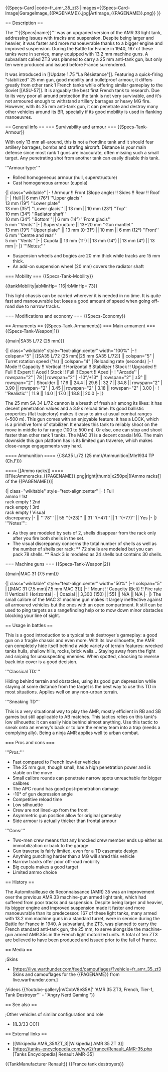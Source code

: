 {{Specs-Card
|code=fr_amr_35_zt3
|images={{Specs-Card-Image|GarageImage_{{PAGENAME}}.jpg|ArtImage_{{PAGENAME}}.png}}
}}

== Description ==
<!-- ''In the description, the first part should be about the history of the creation and combat usage of the vehicle, as well as its key features. In the second part, tell the reader about the ground vehicle in the game. Insert a screenshot of the vehicle, so that if the novice player does not remember the vehicle by name, he will immediately understand what kind of vehicle the article is talking about.'' -->
The '''{{Specs|name}}''' was an upgraded version of the AMR.33 light tank, addressing issues with tracks and suspension. Despite being larger and heavier, it was faster and more manoeuvrable thanks to a bigger engine and improved suspension. During the Battle for France in 1940, 167 of these tanks were in service, many equipped with 13.2 mm machine guns. A subvariant called ZT3 was planned to carry a 25 mm anti-tank gun, but only ten were produced and issued before France surrendered.

It was introduced in [[Update 1.75 "La Résistance"]]. Featuring a quick-firing "stabilized" 25 mm gun, good mobility and bulletproof armour, it differs greatly from other rank 1 French tanks while offering similar gameplay to the Soviet [[ASU-57]]. It is arguably the best first French tank to research. Due to its very poor all around protection the tank is not very survivable, and it's not armoured enough to withstand artillery barrages or heavy MG fire. However, with its 25 mm anti-tank gun, it can penetrate and destroy many other vehicles around its BR, specially if its good mobility is used in flanking manoeuvres.

== General info ==
=== Survivability and armour ===
{{Specs-Tank-Armour}}
<!-- ''Describe armour protection. Note the most well protected and key weak areas. Appreciate the layout of modules as well as the number and location of crew members. Is the level of armour protection sufficient, is the placement of modules helpful for survival in combat? If necessary use a visual template to indicate the most secure and weak zones of the armour.'' -->

With only 13 mm all-around, this is not a frontline tank and it should fear artillery barrages, bombs and strafing aircraft. Distance is your main defense since most rank 1 guns are inaccurate, often missing such a small target. Any penetrating shot from another tank can easily disable this tank.

'''Armour type:'''

* Rolled homogeneous armour (hull, superstructure)
* Cast homogeneous armour (cupola)

{| class="wikitable"
|-
! Armour !! Front (Slope angle) !! Sides !! Rear !! Roof
|-
| Hull || 6 mm (76°) ''Upper glacis'' <br> 13 mm (19°) ''Lower plate'' <br> 13 mm (35°) ''Lower glacis'' || 13 mm || 10 mm (23°) ''Top'' <br> 10 mm (34°) ''Radiator shaft'' <br> 10 mm (34°) ''Bottom'' || 6 mm (14°) ''Front glacis'' <br> 5 mm ''Vents''
|-
| Superstructure || 13+20 mm ''Gun mantlet'' <br> 13 mm (19°) ''Upper plate'' || 13 mm (0-31°) || 10 mm || 6 mm (12°) ''Front'' <br> 6 mm ''Centre and rear'' <br> 5 mm ''Vents''
|-
| Cupola || 13 mm (11°) || 13 mm (14°) || 13 mm (4°) || 13 mm
|-
|}
'''Notes:'''

* Suspension wheels and bogies are 20 mm thick while tracks are 15 mm thick.
* An add-on suspension wheel (20 mm) covers the radiator shaft

=== Mobility ===
{{Specs-Tank-Mobility}}
<!-- ''Write about the mobility of the ground vehicle. Estimate the specific power and manoeuvrability, as well as the maximum speed forwards and backwards.'' -->

{{tankMobility|abMinHp= 116|rbMinHp= 73}}

This light chassis can be carried wherever it is needed in no time. It is quite fast and manoeuvrable but loses a good amount of speed when going off-road due to narrow tracks.

=== Modifications and economy ===
{{Specs-Economy}}

== Armaments ==
{{Specs-Tank-Armaments}}
=== Main armament ===
{{Specs-Tank-Weapon|1}}
<!-- ''Give the reader information about the characteristics of the main gun. Assess its effectiveness in a battle based on the reloading speed, ballistics and the power of shells. Do not forget about the flexibility of the fire, that is how quickly the cannon can be aimed at the target, open fire on it and aim at another enemy. Add a link to the main article on the gun: <code><nowiki>{{main|Name of the weapon}}</nowiki></code>. Describe in general terms the ammunition available for the main gun. Give advice on how to use them and how to fill the ammunition storage.'' -->
{{main|SA35 L/72 (25 mm)}}

{| class="wikitable" style="text-align:center" width="100%"
|-
! colspan="5" | [[SA35 L/72 (25 mm)|25 mm SA35 L/72]] || colspan="5" | Turret rotation speed (°/s) || colspan="4" | Reloading rate (seconds)
|-
! Mode !! Capacity !! Vertical !! Horizontal !! Stabilizer
! Stock !! Upgraded !! Full !! Expert !! Aced
! Stock !! Full !! Expert !! Aced
|-
! ''Arcade''
| rowspan="2" | 78 || rowspan="2" | -10°/+13° || rowspan="2" | ±5° || rowspan="2" | Shoulder || 17.6 || 24.4 || 29.6 || 32.7 || 34.8 || rowspan="2" | 3.90 || rowspan="2" | 3.45 || rowspan="2" | 3.18 || rowspan="2" | 3.00
|-
! ''Realistic''
| 11.9 || 14.0 || 17.0 || 18.8 || 20.0
|-
|}

The 25 mm SA 34 L/72 cannon is a breath of fresh air among its likes: it has decent penetration values and a 3.9 s reload time. Its good ballistic properties (flat trajectory) makes it easy to aim at usual combat ranges (~500 m). This gun comes with an enjoyable feature: it has a LOCK, which is a primitive form of stabilizer. It enables this tank to reliably shoot on the move in middle to far range (100 to 500 m). Or else, one can stop and shoot faster than other rank 1 tanks. The MAC 31 is a decent coaxial MG. The main downside this gun platform has is its limited gun traverse, which makes close-range engagements very hard.

==== Ammunition ====
{{:SA35 L/72 (25 mm)/Ammunition|Mle1934 TP (Ch.F)}}

==== [[Ammo racks]] ====
[[File:Ammoracks_{{PAGENAME}}.png|right|thumb|x250px|[[Ammo racks]] of the {{PAGENAME}}]]
<!-- '''Last updated: 2.1.0.94''' -->
{| class="wikitable" style="text-align:center"
|-
! Full<br>ammo
! 1st<br>rack empty
! 2nd<br>rack empty
! 3rd<br>rack empty
! Visual<br>discrepancy
|-
|| '''78''' || 55&nbsp;''(+23)'' || 31&nbsp;''(+47)'' || 1&nbsp;''(+77)'' || Yes
|-
|}
'''Notes''':

* As they are modeled by sets of 2, shells disappear from the rack only after you fire both shells in the set.
* The visual discrepancy concerns the total number of shells as well as the number of shells per rack:
** 72 shells are modeled but you can pack 78 shells.
** Rack 3 is modeled as 24 shells but contains 30 shells.

=== Machine guns ===
{{Specs-Tank-Weapon|2}}
<!-- ''Offensive and anti-aircraft machine guns not only allow you to fight some aircraft but also are effective against lightly armoured vehicles. Evaluate machine guns and give recommendations on its use.'' -->
{{main|MAC 31 (7.5 mm)}}

{| class="wikitable" style="text-align:center" width="50%"
|-
! colspan="5" | [[MAC 31 (7.5 mm)|7.5 mm MAC 31]]
|-
! Mount !! Capacity (Belt) !! Fire rate !! Vertical !! Horizontal
|-
| Coaxial || 3,300 (150) || 551 || N/A || N/A
|-
|}
The small calibre of the MAC 31 machine gun makes it largely ineffective against all armoured vehicles but the ones with an open compartment. It still can be used to ping targets as a rangefinding help or to mow down minor obstacles blocking your line of sight.

== Usage in battles ==
<!-- ''Describe the tactics of playing in the vehicle, the features of using vehicles in the team and advice on tactics. Refrain from creating a "guide" - do not impose a single point of view but instead give the reader food for thought. Describe the most dangerous enemies and give recommendations on fighting them. If necessary, note the specifics of the game in different modes (AB, RB, SB).'' -->

This is a good introduction to a typical tank destroyer's gameplay: a good gun on a fragile chassis and even more. With its low silhouette, the AMR can completely hide itself behind a wide variety of terrain features: wrecked tanks hulls, shallow hills, rocks, brick walls... Staying away from the fight and sniping for unsuspecting enemies. When spotted, choosing to reverse back into cover is a good decision.

'''Classical TD:'''

Hiding behind terrain and obstacles, using its good gun depression while staying at some distance from the target is the best way to use this TD in most situations. Applies well on any non-urban terrain.

'''Sneaking TD'''

This is a very situational way to play the AMR, mostly efficient in RB and SB games but still applicable to AB matches. This tactics relies on this tank's low silhouette: it can easily hide behind almost anything. Use this tactic to sneak onto an enemy's back or to lure the enemy team into a trap (needs a complying ally). Being a ninja AMR applies well to urban combat.

=== Pros and cons ===
<!-- ''Summarise and briefly evaluate the vehicle in terms of its characteristics and combat effectiveness. Mark its pros and cons in a bulleted list. Try not to use more than 6 points for each of the characteristics. Avoid using categorical definitions such as "bad", "good" and the like - use substitutions with softer forms such as "inadequate" and "effective".'' -->

'''Pros:'''

* Fast compared to French low-tier vehicles
* The 25 mm gun, though small, has a high penetration power and is stable on the move
* Small calibre rounds can penetrate narrow spots unreachable for bigger calibres
* The APC round has good post-penetration damage
* -10° of gun depression angle
* Competitive reload time
* Low silhouette
* Crew are not lined-up from the front
* Asymmetric gun position allow for original gameplay
* Side armour is actually thicker than frontal armour

'''Cons:'''

* Two-men crew means that any knocked crew member ends up either as immobilization or back to the garage
* Gun traverse is fairly limited, even for a TD casemate design
* Anything punching harder than a MG will shred this vehicle
* Narrow tracks offer poor off-road mobility
* Big cupola makes a good target
* Limited ammo choice

== History ==
<!-- ''Describe the history of the creation and combat usage of the vehicle in more detail than in the introduction. If the historical reference turns out to be too long, take it to a separate article, taking a link to the article about the vehicle and adding a block "/History" (example: <nowiki>https://wiki.warthunder.com/(Vehicle-name)/History</nowiki>) and add a link to it here using the <code>main</code> template. Be sure to reference text and sources by using <code><nowiki><ref></ref></nowiki></code>, as well as adding them at the end of the article with <code><nowiki><references /></nowiki></code>. This section may also include the vehicle's dev blog entry (if applicable) and the in-game encyclopedia description (under <code><nowiki>=== In-game description ===</nowiki></code>, also if applicable).'' -->

The Automitrailleuse de Reconnaissance (AMR) 35 was an improvement over the previous AMR.33 machine-gun armed light tank, which had suffered from poor tracks and suspension. Despite being larger and heavier, its bigger engine and improved suspension made it faster and more manoeuvrable than its predecessor. 167 of these light tanks, many armed with 13.2 mm machine guns in a standard turret, were in service during the Battle for France in 1940. A subvariant, the ZT3, was planned to carry the French standard anti-tank gun, the 25 mm, to serve alongside the machine-gun armed AMR.35s in the French light motorized units. A total of ten ZT3 are believed to have been produced and issued prior to the fall of France.

== Media ==
<!-- ''Excellent additions to the article would be video guides, screenshots from the game, and photos.'' -->

;Skins

* [https://live.warthunder.com/feed/camouflages/?vehicle=fr_amr_35_zt3 Skins and camouflages for the {{PAGENAME}} from live.warthunder.com.]

;Videos
{{Youtube-gallery|nVCobV8eS5A|'''AMR.35 ZT3, French, Tier-1, Tank Destroyer''' - ''Angry Nerd Gaming''}}

== See also ==
<!-- ''Links to the articles on the War Thunder Wiki that you think will be useful for the reader, for example:''
* ''reference to the series of the vehicles;''
* ''links to approximate analogues of other nations and research trees.'' -->

;Other vehicles of similar configuration and role

* [[L3/33 CC]]

== External links ==
<!-- ''Paste links to sources and external resources, such as:''
* ''topic on the official game forum;''
* ''other literature.'' -->

* [[Wikipedia:AMR_35#ZT_3|[Wikipedia<nowiki>]</nowiki> AMR 35 ZT 3]]
* [https://tanks-encyclopedia.com/ww2/france/Renault_AMR-35.php <nowiki>[Tanks Encyclopedia]</nowiki> Renault AMR-35]

{{TankManufacturer Renault}}
{{France tank destroyers}}